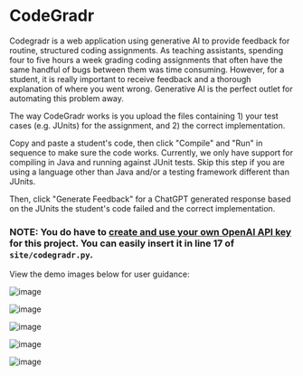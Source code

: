 # CodeGradr

Codegradr is a web application using generative AI to provide feedback for routine, structured coding assignments. As teaching assistants, spending four to five hours a week grading coding assignments that often have the same handful of bugs between them was time consuming. However, for a student, it is really important to receive feedback and a thorough explanation of where you went wrong. Generative AI is the perfect outlet for automating this problem away.

The way CodeGradr works is you upload the files containing 1) your test cases (e.g. JUnits) for the assignment, and 2) the correct implementation.

Copy and paste a student's code, then click "Compile" and "Run" in sequence to make sure the code works. Currently, we only have support for compiling in Java and running against JUnit tests. Skip this step if you are using a language other than Java and/or a testing framework different than JUnits. 

Then, click "Generate Feedback" for a ChatGPT generated response based on the JUnits the student's code failed and the correct implementation.

### NOTE: You do have to [create and use your own OpenAI API key](https://platform.openai.com/docs/quickstart) for this project. You can easily insert it in line 17 of `site/codegradr.py`. 

View the demo images below for user guidance:

![image](https://github.com/amchelapurath2023/1332AI/assets/62963846/b71cc2bd-36b3-466e-a021-a80a38b6bcb7)

![image](https://github.com/amchelapurath2023/1332AI/assets/62963846/f955abab-7cd5-44ab-9180-bf2589d5f2c4)

![image](https://github.com/amchelapurath2023/1332AI/assets/62963846/3cef1f3a-9f8f-4ce2-b3aa-eff2848c1a7e)

![image](https://github.com/amchelapurath2023/1332AI/assets/62963846/9a213ea5-a76f-490e-8749-0ca496fc5ff2)

![image](https://github.com/amchelapurath2023/1332AI/assets/62963846/b56fd5cd-c1fe-4635-8970-cbb36013fc14)
